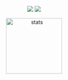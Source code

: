 <p align="center">
  <a href=""https://discord.com/users/400836575019401237" target"blank_"><img src="https://img.shields.io/badge/discord%20-7289DA.svg?&style=for-the-badge&logo=discord&logoColor=white"></a>
  <a href="https://github.com/BlueBeard63" target"blank_"><img src="https://img.shields.io/badge/GitHub%20-191717.svg?&style=for-the-badge&logo=github&logoColor=white"></a>
</p>

<p align="center">
  <img src="https://github-readme-stats.vercel.app/api?username=BlueBeard63&count_private=true&show_icons=true&theme=purple&hide_border=true" width="%100" height="150px" alt="stats" />
</p>

